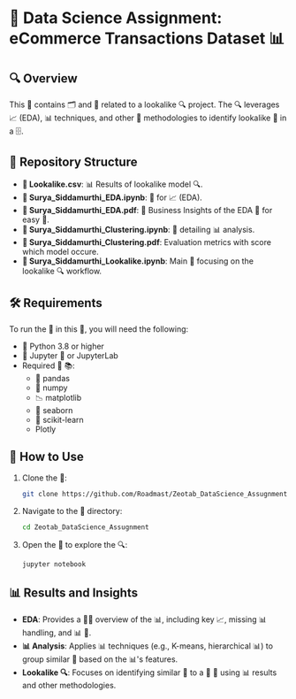 # 🌟 Data Science Assignment: eCommerce Transactions Dataset 📊

## 🔍 Overview
This 📂 contains 🗂️ and 📒 related to a lookalike 🔍 project. The 🔍 leverages 📈 (EDA), 📊 techniques, and other 🧪 methodologies to identify lookalike 👥 in a 🗄️.

## 📁 Repository Structure
- **📄 Lookalike.csv**: 📊 Results of lookalike model 🔍.
- **📒 Surya_Siddamurthi_EDA.ipynb**: 📒 for 📈 (EDA).
- **📄 Surya_Siddamurthi_EDA.pdf**: 📄 Business Insights of the EDA 📒 for easy 👀.
- **📒 Surya_Siddamurthi_Clustering.ipynb**: 📒 detailing 📊 analysis.
- **📄 Surya_Siddamurthi_Clustering.pdf**: Evaluation metrics with score which model occure.
- **📒 Surya_Siddamurthi_Lookalike.ipynb**: Main 📒 focusing on the lookalike 🔍 workflow.

## 🛠️ Requirements
To run the 📒 in this 📂, you will need the following:
- 🐍 Python 3.8 or higher
- 📒 Jupyter 📓 or JupyterLab
- Required 🐍 📚:
  - 🐼 pandas
  - 🔢 numpy
  - 📉 matplotlib
  - 🎨 seaborn
  - 🧠 scikit-learn
  - Plotly

## 🚀 How to Use
1. Clone the 📂:
   ```bash
   git clone https://github.com/Roadmast/Zeotab_DataScience_Assugnment.git
   ```

2. Navigate to the 📂 directory:
   ```bash
   cd Zeotab_DataScience_Assugnment
   ```

3. Open the 📒 to explore the 🔍:
   ```bash
   jupyter notebook
   ```

## 📊 Results and Insights
- **EDA**: Provides a 🧑‍🔬 overview of the 📊, including key 📈, missing 📊 handling, and 📊 🎨.
- **📊 Analysis**: Applies 📊 techniques (e.g., K-means, hierarchical 📊) to group similar 👥 based on the 📊's features.
- **Lookalike 🔍**: Focuses on identifying similar 👥 to a 🎯 👥 using 📊 results and other methodologies.


